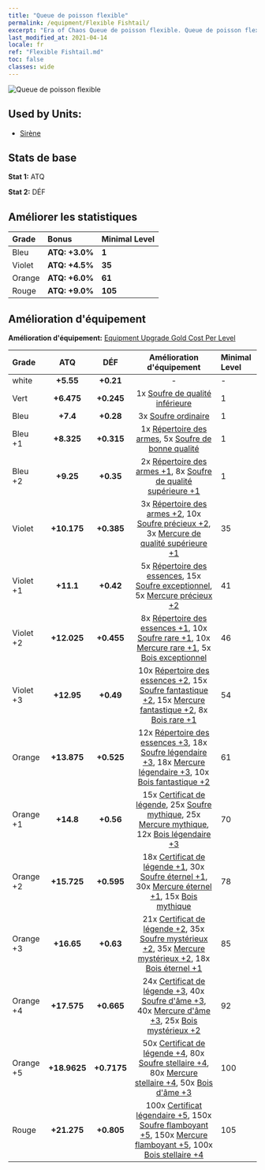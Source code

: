 ```yaml
---
title: "Queue de poisson flexible"
permalink: /equipment/Flexible Fishtail/
excerpt: "Era of Chaos Queue de poisson flexible. Queue de poisson flexible"
last_modified_at: 2021-04-14
locale: fr
ref: "Flexible Fishtail.md"
toc: false
classes: wide
---
```


  ![Queue de poisson flexible](/images/e/e_99053.png)

## Used by Units:

* [Sirène](/fr/units/Mermaid/) 


## Stats de base
 **Stat 1:** ATQ

 **Stat 2:** DÉF

## Améliorer les statistiques

  |     Grade    |   Bonus | Minimal Level | 
  |:-------------|:--------|:--------------| 
  | Bleu | **ATQ: +3.0%** | **1** | 
  | Violet | **ATQ: +4.5%** | **35** | 
  | Orange | **ATQ: +6.0%** | **61** | 
  | Rouge | **ATQ: +9.0%** | **105** | 


## Amélioration d'équipement
 **Amélioration d'équipement:** [Equipment Upgrade Gold Cost Per Level](/equipment/EquipmentUpgradeCostPerLevel/) 

  |          Grade      | ATQ | DÉF | Amélioration d'équipement | Minimal Level |
  |:--------------------|:---------:|:---------:|:----------------:|:--------------|
  | white | **+5.55** | **+0.21** | - | - |
  | Vert | **+6.475** | **+0.245** | 1x [Soufre de qualité inférieure](/fr/Items/mat_3/) | 1 |
  | Bleu | **+7.4** | **+0.28** | 3x [Soufre ordinaire](/fr/Items/mat_9/) | 1 |
  | Bleu +1 | **+8.325** | **+0.315** | 1x [Répertoire des armes](/fr/Items/mat_18/), 5x [Soufre de bonne qualité](/fr/Items/mat_15/) | 1 |
  | Bleu +2 | **+9.25** | **+0.35** | 2x [Répertoire des armes +1](/fr/Items/mat_25/), 8x [Soufre de qualité supérieure +1](/fr/Items/mat_22/) | 1 |
  | Violet | **+10.175** | **+0.385** | 3x [Répertoire des armes +2](/fr/Items/mat_32/), 10x [Soufre précieux +2](/fr/Items/mat_29/), 3x [Mercure de qualité supérieure +1](/fr/Items/mat_21/) | 35 |
  | Violet +1 | **+11.1** | **+0.42** | 5x [Répertoire des essences](/fr/Items/mat_39/), 15x [Soufre exceptionnel](/fr/Items/mat_36/), 5x [Mercure précieux +2](/fr/Items/mat_28/) | 41 |
  | Violet +2 | **+12.025** | **+0.455** | 8x [Répertoire des essences +1](/fr/Items/mat_46/), 10x [Soufre rare +1](/fr/Items/mat_43/), 10x [Mercure rare +1](/fr/Items/mat_42/), 5x [Bois exceptionnel](/fr/Items/mat_34/) | 46 |
  | Violet +3 | **+12.95** | **+0.49** | 10x [Répertoire des essences +2](/fr/Items/mat_53/), 15x [Soufre fantastique +2](/fr/Items/mat_50/), 15x [Mercure fantastique +2](/fr/Items/mat_49/), 8x [Bois rare +1](/fr/Items/mat_41/) | 54 |
  | Orange | **+13.875** | **+0.525** | 12x [Répertoire des essences +3](/fr/Items/mat_60/), 18x [Soufre légendaire +3](/fr/Items/mat_57/), 18x [Mercure légendaire +3](/fr/Items/mat_56/), 10x [Bois fantastique +2](/fr/Items/mat_48/) | 61 |
  | Orange +1 | **+14.8** | **+0.56** | 15x [Certificat de légende](/fr/Items/mat_67/), 25x [Soufre mythique](/fr/Items/mat_64/), 25x [Mercure mythique](/fr/Items/mat_63/), 12x [Bois légendaire +3](/fr/Items/mat_55/) | 70 |
  | Orange +2 | **+15.725** | **+0.595** | 18x [Certificat de légende +1](/fr/Items/mat_74/), 30x [Soufre éternel +1](/fr/Items/mat_71/), 30x [Mercure éternel +1](/fr/Items/mat_70/), 15x [Bois mythique](/fr/Items/mat_62/) | 78 |
  | Orange +3 | **+16.65** | **+0.63** | 21x [Certificat de légende +2](/fr/Items/mat_81/), 35x [Soufre mystérieux +2](/fr/Items/mat_78/), 35x [Mercure mystérieux +2](/fr/Items/mat_77/), 18x [Bois éternel +1](/fr/Items/mat_69/) | 85 |
  | Orange +4 | **+17.575** | **+0.665** | 24x [Certificat de légende +3](/fr/Items/mat_88/), 40x [Soufre d'âme +3](/fr/Items/mat_85/), 40x [Mercure d'âme +3](/fr/Items/mat_84/), 25x [Bois mystérieux +2](/fr/Items/mat_76/) | 92 |
  | Orange +5 | **+18.9625** | **+0.7175** | 50x [Certificat de légende +4](/fr/Items/mat_95/), 80x [Soufre stellaire +4](/fr/Items/mat_92/), 80x [Mercure stellaire +4](/fr/Items/mat_91/), 50x [Bois d'âme +3](/fr/Items/mat_83/) | 100 |
  | Rouge | **+21.275** | **+0.805** | 100x [Certificat légendaire +5](/fr/Items/mat_102/), 150x [Soufre flamboyant +5](/fr/Items/mat_99/), 150x [Mercure flamboyant +5](/fr/Items/mat_98/), 100x [Bois stellaire +4](/fr/Items/mat_90/) | 105 |

